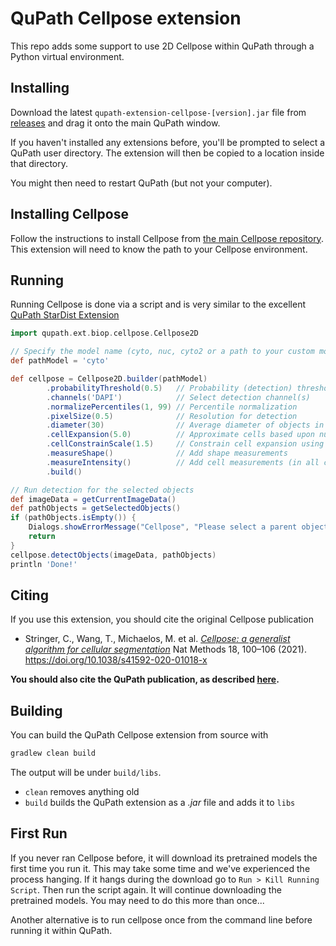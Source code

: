 # QuPath Cellpose extension

This repo adds some support to use 2D Cellpose within QuPath through a Python virtual environment.


## Installing

Download the latest `qupath-extension-cellpose-[version].jar` file from [releases](https://github.com/biop/qupath-extension-cellpose/releases) and drag it onto the main QuPath window.

If you haven't installed any extensions before, you'll be prompted to select a QuPath user directory.
The extension will then be copied to a location inside that directory.

You might then need to restart QuPath (but not your computer).

## Installing Cellpose

Follow the instructions to install Cellpose from [the main Cellpose repository](https://github.com/mouseland/cellpose).
This extension will need to know the path to your Cellpose environment.

## Running

Running Cellpose is done via a script and is very similar to the excellent [QuPath StarDist Extension](https://github.com/qupath/qupath-extension-stardist)


```groovy
import qupath.ext.biop.cellpose.Cellpose2D

// Specify the model name (cyto, nuc, cyto2 or a path to your custom model)
def pathModel = 'cyto'

def cellpose = Cellpose2D.builder(pathModel)
        .probabilityThreshold(0.5)   // Probability (detection) threshold
        .channels('DAPI')            // Select detection channel(s)
        .normalizePercentiles(1, 99) // Percentile normalization
        .pixelSize(0.5)              // Resolution for detection
        .diameter(30)                // Average diameter of objects in px (at the requested pixel sie)
        .cellExpansion(5.0)          // Approximate cells based upon nucleus expansion
        .cellConstrainScale(1.5)     // Constrain cell expansion using nucleus size
        .measureShape()              // Add shape measurements
        .measureIntensity()          // Add cell measurements (in all compartments)
        .build()

// Run detection for the selected objects
def imageData = getCurrentImageData()
def pathObjects = getSelectedObjects()
if (pathObjects.isEmpty()) {
    Dialogs.showErrorMessage("Cellpose", "Please select a parent object!")
    return
}
cellpose.detectObjects(imageData, pathObjects)
println 'Done!'
```
## Citing

If you use this extension, you should cite the original Cellpose publication
- Stringer, C., Wang, T., Michaelos, M. et al. 
[*Cellpose: a generalist algorithm for cellular segmentation*](https://arxiv.org/abs/1806.03535)
Nat Methods 18, 100–106 (2021). https://doi.org/10.1038/s41592-020-01018-x

**You should also cite the QuPath publication, as described [here](https://qupath.readthedocs.io/en/stable/docs/intro/citing.html).**


## Building

You can build the QuPath Cellpose extension from source with

```bash
gradlew clean build
```

The output will be under `build/libs`.

* `clean` removes anything old
* `build` builds the QuPath extension as a *.jar* file and adds it to `libs`

## First Run

If you never ran Cellpose before, it will download its pretrained models the first time you run it. This may take some time and we've experienced the process hanging. If it hangs during the download  go to `Run > Kill Running Script`. Then run the script again. It will continue downloading the pretrained models. You may need to do this more than once...

Another alternative is to run cellpose once from the command line before running it within QuPath. 
